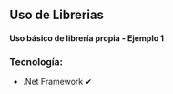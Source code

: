 ## Uso de Librerias

#### Uso básico de librería propia - Ejemplo 1

### Tecnología:
 - .Net Framework ✔
